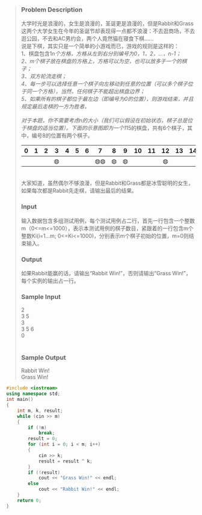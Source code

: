 >### Problem Description<br>
>大学时光是浪漫的，女生是浪漫的，圣诞更是浪漫的，但是Rabbit和Grass这两个大学女生在今年的圣诞节却表现得一点都不浪漫：不去逛商场，不去逛公园，不去和AC男约会，两个人竟然猫在寝食下棋……<br>
>说是下棋，其实只是一个简单的小游戏而已，游戏的规则是这样的：<br>
>1、棋盘包含1*n个方格，方格从左到右分别编号为0，1，2，…，n-1；<br>
>2、m个棋子放在棋盘的方格上，方格可以为空，也可以放多于一个的棋子；<br>
>3、双方轮流走棋；<br>
>4、每一步可以选择任意一个棋子向左移动到任意的位置（可以多个棋子位于同一个方格），当然，任何棋子不能超出棋盘边界；<br>
>5、如果所有的棋子都位于最左边（即编号为0的位置），则游戏结束，并且规定最后走棋的一方为胜者。<br>
><br>
>对于本题，你不需要考虑n的大小（我们可以假设在初始状态，棋子总是位于棋盘的适当位置）。下面的示意图即为一个1*15的棋盘，共有6个棋子，其中，编号8的位置有两个棋子。<br>
>
> 0 | 1 | 2 | 3 | 4 | 5 | 6 | 7 | 8 | 9 | 10 | 11 | 12 | 13 | 14
> :-: | :-: | :-: | :-: | :-:| :-: | :-: | :-: | :-:| :-: | :-: | :-: | :-: | :-:| :-:
>   |   |   |   | ◍ |   |   |   | ◍◍ | ◍ | ◍ |   |   | ◍ | 
>
><br>
>大家知道，虽然偶尔不够浪漫，但是Rabbit和Grass都是冰雪聪明的女生，如果每次都是Rabbit先走棋，请输出最后的结果。<br>
> 
>### Input<br>
>输入数据包含多组测试用例，每个测试用例占二行，首先一行包含一个整数m（0<=m<=1000），表示本测试用例的棋子数目，紧跟着的一行包含m个整数Ki(i=1…m; 0<=Ki<=1000)，分别表示m个棋子初始的位置，m=0则结束输入。<br>
>
>### Output<br>
>如果Rabbit能赢的话，请输出“Rabbit Win!”，否则请输出“Grass Win!”，每个实例的输出占一行。<br>
>
>### Sample Input<br>
>2 <br>
>3 5<br>
>3<br>
>3 5 6<br>
>0<br>
> <br>
>### Sample Output<br>
>Rabbit Win!<br>
>Grass Win!<br>

```cpp
#include <iostream>
using namespace std;
int main()
{
    int m, k, result;
    while (cin >> m)
    {
        if (!m)
            break;
        result = 0;
        for (int i = 0; i < m; i++)
        {
            cin >> k;
            result = result ^ k;
        }
        if (!result)
            cout << "Grass Win!" << endl;
        else
            cout << "Rabbit Win!" << endl;
    }
    return 0;
}
```

